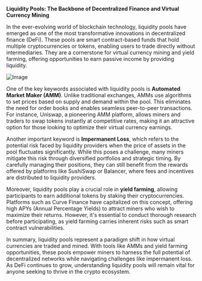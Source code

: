**Liquidity Pools: The Backbone of Decentralized Finance and Virtual Currency Mining**

In the ever-evolving world of blockchain technology, liquidity pools have emerged as one of the most transformative innovations in decentralized finance (DeFi). These pools are smart contract-based funds that hold multiple cryptocurrencies or tokens, enabling users to trade directly without intermediaries. They are a cornerstone for virtual currency mining and yield farming, offering opportunities to earn passive income by providing liquidity.

![Image](https://github.com/user-attachments/assets/31692037-0104-4703-abd1-696b6a7dd41b)

One of the key keywords associated with liquidity pools is **Automated Market Maker (AMM)**. Unlike traditional exchanges, AMMs use algorithms to set prices based on supply and demand within the pool. This eliminates the need for order books and enables seamless peer-to-peer transactions. For instance, Uniswap, a pioneering AMM platform, allows miners and traders to swap tokens instantly at competitive rates, making it an attractive option for those looking to optimize their virtual currency earnings.

Another important keyword is **Impermanent Loss**, which refers to the potential risk faced by liquidity providers when the price of assets in the pool fluctuates significantly. While this poses a challenge, many miners mitigate this risk through diversified portfolios and strategic timing. By carefully managing their positions, they can still benefit from the rewards offered by platforms like SushiSwap or Balancer, where fees and incentives are distributed to liquidity providers.

Moreover, liquidity pools play a crucial role in **yield farming**, allowing participants to earn additional tokens by staking their cryptocurrencies. Platforms such as Curve Finance have capitalized on this concept, offering high APYs (Annual Percentage Yields) to attract miners who wish to maximize their returns. However, it's essential to conduct thorough research before participating, as yield farming carries inherent risks such as smart contract vulnerabilities.

In summary, liquidity pools represent a paradigm shift in how virtual currencies are traded and mined. With tools like AMMs and yield farming opportunities, these pools empower miners to harness the full potential of decentralized networks while navigating challenges like impermanent loss. As DeFi continues to grow, understanding liquidity pools will remain vital for anyone seeking to thrive in the crypto ecosystem.
